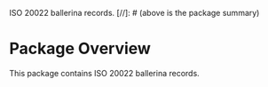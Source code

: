 ISO 20022 ballerina records.
[//]: # (above is the package summary)

# Package Overview
This package contains ISO 20022 ballerina records.
